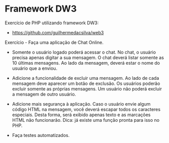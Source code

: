 # Framework DW3

Exercício de PHP utilizando framework DW3:

- https://github.com/guilhermedacsilva/web3

Exercício - Faça uma aplicação de Chat Online.

- Somente o usuário logado poderá acessar o chat. No chat, o usuário precisa apenas digitar a sua mensagem. O chat deverá listar somente as 10 últimas mensagens. Ao lado da mensagem, deverá estar o nome do usuário que a enviou.

- Adicione a funcionalidade de excluir uma mensagem. Ao lado de cada mensagem deve aparecer um botão de exclusão. Os usuários poderão excluir somente as próprias mensagens. Um usuário não poderá excluir a mensagem de outro usuário.

- Adicione mais segurança à aplicação. Caso o usuário envie algum código HTML na mensagem, você deverá escapar todos os caracteres especiais. Desta forma, será exibido apenas texto e as marcações HTML não funcionarão. Dica: já existe uma função pronta para isso no PHP.

- Faça testes automatizados.

